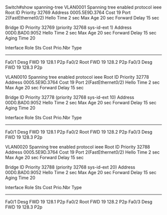 Switch#show spanning-tree 
VLAN0001
  Spanning tree enabled protocol ieee
  Root ID    Priority    32769
             Address     0005.5E9D.3764
             Cost        19
             Port        2(FastEthernet0/2)
             Hello Time  2 sec  Max Age 20 sec  Forward Delay 15 sec

  Bridge ID  Priority    32769  (priority 32768 sys-id-ext 1)
             Address     00D0.BAD0.9052
             Hello Time  2 sec  Max Age 20 sec  Forward Delay 15 sec
             Aging Time  20

Interface        Role Sts Cost      Prio.Nbr Type
---------------- ---- --- --------- -------- --------------------------------
Fa0/1            Desg FWD 19        128.1    P2p
Fa0/2            Root FWD 19        128.2    P2p
Fa0/3            Desg FWD 19        128.3    P2p

VLAN0010
  Spanning tree enabled protocol ieee
  Root ID    Priority    32778
             Address     0005.5E9D.3764
             Cost        19
             Port        2(FastEthernet0/2)
             Hello Time  2 sec  Max Age 20 sec  Forward Delay 15 sec

  Bridge ID  Priority    32778  (priority 32768 sys-id-ext 10)
             Address     00D0.BAD0.9052
             Hello Time  2 sec  Max Age 20 sec  Forward Delay 15 sec
             Aging Time  20

Interface        Role Sts Cost      Prio.Nbr Type
---------------- ---- --- --------- -------- --------------------------------
Fa0/1            Desg FWD 19        128.1    P2p
Fa0/2            Root FWD 19        128.2    P2p
Fa0/3            Desg FWD 19        128.3    P2p

VLAN0020
  Spanning tree enabled protocol ieee
  Root ID    Priority    32788
             Address     0005.5E9D.3764
             Cost        19
             Port        2(FastEthernet0/2)
             Hello Time  2 sec  Max Age 20 sec  Forward Delay 15 sec

  Bridge ID  Priority    32788  (priority 32768 sys-id-ext 20)
             Address     00D0.BAD0.9052
             Hello Time  2 sec  Max Age 20 sec  Forward Delay 15 sec
             Aging Time  20

Interface        Role Sts Cost      Prio.Nbr Type
---------------- ---- --- --------- -------- --------------------------------
Fa0/1            Desg FWD 19        128.1    P2p
Fa0/2            Root FWD 19        128.2    P2p
Fa0/3            Desg FWD 19        128.3    P2p
